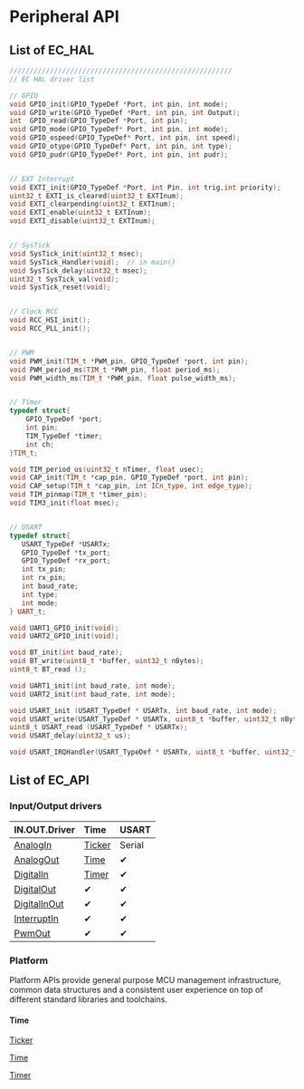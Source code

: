 # Peripheral API



## List of EC\_HAL 

```cpp
///////////////////////////////////////////////////////
// EC HAL driver list

// GPIO
void GPIO_init(GPIO_TypeDef *Port, int pin, int mode);
void GPIO_write(GPIO_TypeDef *Port, int pin, int Output);
int  GPIO_read(GPIO_TypeDef *Port, int pin);
void GPIO_mode(GPIO_TypeDef* Port, int pin, int mode);
void GPIO_ospeed(GPIO_TypeDef* Port, int pin, int speed);
void GPIO_otype(GPIO_TypeDef* Port, int pin, int type);
void GPIO_pudr(GPIO_TypeDef* Port, int pin, int pudr);


// EXT Interrupt
void EXTI_init(GPIO_TypeDef *Port, int Pin, int trig,int priority);
uint32_t EXTI_is_cleared(uint32_t EXTInum);
void EXTI_clearpending(uint32_t EXTInum);
void EXTI_enable(uint32_t EXTInum);
void EXTI_disable(uint32_t EXTInum);


// SysTick
void SysTick_init(uint32_t msec);
void SysTick_Handler(void);  // in main()
void SysTick_delay(uint32_t msec);
uint32_t SysTick_val(void);
void SysTick_reset(void);


// Clock RCC
void RCC_HSI_init();
void RCC_PLL_init();


// PWM
void PWM_init(TIM_t *PWM_pin, GPIO_TypeDef *port, int pin);
void PWM_period_ms(TIM_t *PWM_pin, float period_ms);
void PWM_width_ms(TIM_t *PWM_pin, float pulse_width_ms);


// Timer
typedef struct{
	GPIO_TypeDef *port;		
	int pin;						
	TIM_TypeDef *timer;	
	int ch;							
}TIM_t;

void TIM_period_us(uint32_t nTimer, float usec);
void CAP_init(TIM_t *cap_pin, GPIO_TypeDef *port, int pin);
void CAP_setup(TIM_t *cap_pin, int ICn_type, int edge_type);
void TIM_pinmap(TIM_t *timer_pin);
void TIM3_init(float msec);


// USART
typedef struct{
   USART_TypeDef *USARTx;
   GPIO_TypeDef *tx_port;
   GPIO_TypeDef *rx_port;   
   int tx_pin;               
   int rx_pin;
   int baud_rate;   
   int type;
   int mode;
} UART_t;

void UART1_GPIO_init(void);
void UART2_GPIO_init(void);

void BT_init(int baud_rate);
void BT_write(uint8_t *buffer, uint32_t nBytes);
uint8_t BT_read ();

void UART1_init(int baud_rate, int mode);
void UART2_init(int baud_rate, int mode);

void USART_init (USART_TypeDef * USARTx, int baud_rate, int mode);
void USART_write(USART_TypeDef * USARTx, uint8_t *buffer, uint32_t nBytes);
uint8_t USART_read (USART_TypeDef * USARTx);
void USART_delay(uint32_t us);

void USART_IRQHandler(USART_TypeDef * USARTx, uint8_t *buffer, uint32_t * pRx_counter);
```

## List of EC\_API

### Input/Output drivers

| IN.OUT.Driver | Time | USART |
| :--- | :--- | :--- |
| [AnalogIn](https://os.mbed.com/docs/mbed-os/v6.13/apis/i-o-apis.html) | [Ticker](https://os.mbed.com/docs/mbed-os/v6.13/apis/ticker.html) | Serial |
| [AnalogOut](https://os.mbed.com/docs/mbed-os/v6.13/apis/analogout.html) |  [Time](https://os.mbed.com/docs/mbed-os/v6.13/apis/time.html) | ✔ |
| [DigitalIn](https://os.mbed.com/docs/mbed-os/v6.13/apis/digitalin.html) |  [Timer](https://os.mbed.com/docs/mbed-os/v6.13/apis/timer.html) | ✔ |
| [DigitalOut](https://os.mbed.com/docs/mbed-os/v6.13/apis/digitalout.html) | ✔ | ✔ |
| [DigitalInOut](https://os.mbed.com/docs/mbed-os/v6.13/apis/digitalinout.html) | ✔ | ✔ |
| [InterruptIn](https://os.mbed.com/docs/mbed-os/v6.13/apis/interruptin.html) | ✔ | ✔ |
| [PwmOut](https://os.mbed.com/docs/mbed-os/v6.13/apis/pwmout.html) | ✔ | ✔ |

### Platform

Platform APIs provide general purpose MCU management infrastructure, common data structures and a consistent user experience on top of different standard libraries and toolchains.

#### Time

 [Ticker](https://os.mbed.com/docs/mbed-os/v6.13/apis/ticker.html)

 [Time](https://os.mbed.com/docs/mbed-os/v6.13/apis/time.html)

 [Timer](https://os.mbed.com/docs/mbed-os/v6.13/apis/timer.html)





